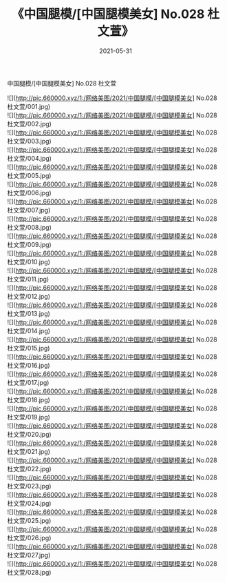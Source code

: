 ﻿---
layout: post
title:  《中国腿模/[中国腿模美女] No.028 杜文萱》
date:   2021-05-31
img: http://pic.660000.xyz/1:/网络美图/2021/中国腿模/[中国腿模美女] No.028 杜文萱/000.jpg
categories: [美女, 清纯, 唯美]
---

中国腿模/[中国腿模美女] No.028 杜文萱

 ![](http://pic.660000.xyz/1:/网络美图/2021/中国腿模/[中国腿模美女] No.028 杜文萱/001.jpg) <br>![](http://pic.660000.xyz/1:/网络美图/2021/中国腿模/[中国腿模美女] No.028 杜文萱/002.jpg) <br>![](http://pic.660000.xyz/1:/网络美图/2021/中国腿模/[中国腿模美女] No.028 杜文萱/003.jpg) <br>![](http://pic.660000.xyz/1:/网络美图/2021/中国腿模/[中国腿模美女] No.028 杜文萱/004.jpg) <br>![](http://pic.660000.xyz/1:/网络美图/2021/中国腿模/[中国腿模美女] No.028 杜文萱/005.jpg) <br>![](http://pic.660000.xyz/1:/网络美图/2021/中国腿模/[中国腿模美女] No.028 杜文萱/006.jpg) <br>![](http://pic.660000.xyz/1:/网络美图/2021/中国腿模/[中国腿模美女] No.028 杜文萱/007.jpg) <br>![](http://pic.660000.xyz/1:/网络美图/2021/中国腿模/[中国腿模美女] No.028 杜文萱/008.jpg) <br>![](http://pic.660000.xyz/1:/网络美图/2021/中国腿模/[中国腿模美女] No.028 杜文萱/009.jpg) <br>![](http://pic.660000.xyz/1:/网络美图/2021/中国腿模/[中国腿模美女] No.028 杜文萱/010.jpg) <br>![](http://pic.660000.xyz/1:/网络美图/2021/中国腿模/[中国腿模美女] No.028 杜文萱/011.jpg) <br>![](http://pic.660000.xyz/1:/网络美图/2021/中国腿模/[中国腿模美女] No.028 杜文萱/012.jpg) <br>![](http://pic.660000.xyz/1:/网络美图/2021/中国腿模/[中国腿模美女] No.028 杜文萱/013.jpg) <br>![](http://pic.660000.xyz/1:/网络美图/2021/中国腿模/[中国腿模美女] No.028 杜文萱/014.jpg) <br>![](http://pic.660000.xyz/1:/网络美图/2021/中国腿模/[中国腿模美女] No.028 杜文萱/015.jpg) <br>![](http://pic.660000.xyz/1:/网络美图/2021/中国腿模/[中国腿模美女] No.028 杜文萱/016.jpg) <br>![](http://pic.660000.xyz/1:/网络美图/2021/中国腿模/[中国腿模美女] No.028 杜文萱/017.jpg) <br>![](http://pic.660000.xyz/1:/网络美图/2021/中国腿模/[中国腿模美女] No.028 杜文萱/018.jpg) <br>![](http://pic.660000.xyz/1:/网络美图/2021/中国腿模/[中国腿模美女] No.028 杜文萱/019.jpg) <br>![](http://pic.660000.xyz/1:/网络美图/2021/中国腿模/[中国腿模美女] No.028 杜文萱/020.jpg) <br>![](http://pic.660000.xyz/1:/网络美图/2021/中国腿模/[中国腿模美女] No.028 杜文萱/021.jpg) <br>![](http://pic.660000.xyz/1:/网络美图/2021/中国腿模/[中国腿模美女] No.028 杜文萱/022.jpg) <br>![](http://pic.660000.xyz/1:/网络美图/2021/中国腿模/[中国腿模美女] No.028 杜文萱/023.jpg) <br>![](http://pic.660000.xyz/1:/网络美图/2021/中国腿模/[中国腿模美女] No.028 杜文萱/024.jpg) <br>![](http://pic.660000.xyz/1:/网络美图/2021/中国腿模/[中国腿模美女] No.028 杜文萱/025.jpg) <br>![](http://pic.660000.xyz/1:/网络美图/2021/中国腿模/[中国腿模美女] No.028 杜文萱/026.jpg) <br>![](http://pic.660000.xyz/1:/网络美图/2021/中国腿模/[中国腿模美女] No.028 杜文萱/027.jpg) <br>![](http://pic.660000.xyz/1:/网络美图/2021/中国腿模/[中国腿模美女] No.028 杜文萱/028.jpg) <br>